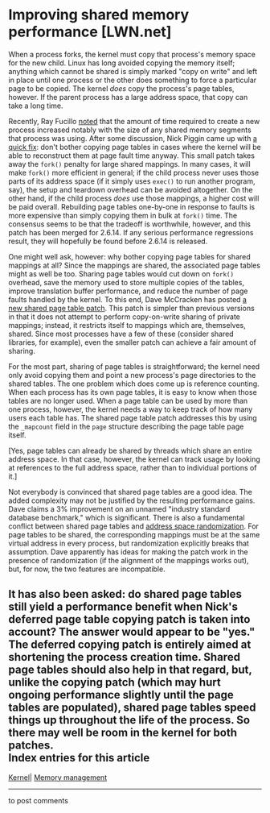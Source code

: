 # Improving shared memory performance [LWN.net]

When a process forks, the kernel must copy that process's memory space for the new child. Linux has long avoided copying the memory itself; anything which cannot be shared is simply marked "copy on write" and left in place until one process or the other does something to force a particular page to be copied. The kernel _does_ copy the process's page tables, however. If the parent process has a large address space, that copy can take a long time. 

Recently, Ray Fucillo [noted](/Articles/149890/) that the amount of time required to create a new process increased notably with the size of any shared memory segments that process was using. After some discussion, Nick Piggin came up with [a quick fix](/Articles/149893/): don't bother copying page tables in cases where the kernel will be able to reconstruct them at page fault time anyway. This small patch takes away the `fork()` penalty for large shared mappings. In many cases, it will make `fork()` more efficient in general; if the child process never uses those parts of its address space (if it simply uses `exec()` to run another program, say), the setup and teardown overhead can be avoided altogether. On the other hand, if the child process _does_ use those mappings, a higher cost will be paid overall. Rebuilding page tables one-by-one in response to faults is more expensive than simply copying them in bulk at `fork()` time. The consensus seems to be that the tradeoff is worthwhile, however, and this patch has been merged for 2.6.14. If any serious performance regressions result, they will hopefully be found before 2.6.14 is released. 

One might well ask, however: why bother copying page tables for shared mappings at all? Since the mappings are shared, the associated page tables might as well be too. Sharing page tables would cut down on `fork()` overhead, save the memory used to store multiple copies of the tables, improve translation buffer performance, and reduce the number of page faults handled by the kernel. To this end, Dave McCracken has posted [a new shared page table patch](http://lwn.net/Articles/149804/). This patch is simpler than previous versions in that it does not attempt to perform copy-on-write sharing of private mappings; instead, it restricts itself to mappings which are, themselves, shared. Since most processes have a few of these (consider shared libraries, for example), even the smaller patch can achieve a fair amount of sharing. 

For the most part, sharing of page tables is straightforward; the kernel need only avoid copying them and point a new process's page directories to the shared tables. The one problem which does come up is reference counting. When each process has its own page tables, it is easy to know when those tables are no longer used. When a page table can be used by more than one process, however, the kernel needs a way to keep track of how many users each table has. The shared page table patch addresses this by using the `_mapcount` field in the `page` structure describing the page table page itself. 

[Yes, page tables can already be shared by threads which share an entire address space. In that case, however, the kernel can track usage by looking at references to the full address space, rather than to individual portions of it.] 

Not everybody is convinced that shared page tables are a good idea. The added complexity may not be justified by the resulting performance gains. Dave claims a 3% improvement on an unnamed "industry standard database benchmark," which is significant. There is also a fundamental conflict between shared page tables and [address space randomization](/Articles/121845/). For page tables to be shared, the corresponding mappings must be at the same virtual address in every process, but randomization explicitly breaks that assumption. Dave apparently has ideas for making the patch work in the presence of randomization (if the alignment of the mappings works out), but, for now, the two features are incompatible. 

It has also been asked: do shared page tables still yield a performance benefit when Nick's deferred page table copying patch is taken into account? The answer would appear to be "yes." The deferred copying patch is entirely aimed at shortening the process creation time. Shared page tables should also help in that regard, but, unlike the copying patch (which may hurt ongoing performance slightly until the page tables are populated), shared page tables speed things up throughout the life of the process. So there may well be room in the kernel for both patches.  
Index entries for this article  
---  
[Kernel](/Kernel/Index)| [Memory management](/Kernel/Index#Memory_management)  
  


* * *

to post comments 
